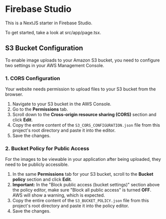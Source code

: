 
# Firebase Studio

This is a NextJS starter in Firebase Studio.

To get started, take a look at src/app/page.tsx.

## S3 Bucket Configuration

To enable image uploads to your Amazon S3 bucket, you need to configure two settings in your AWS Management Console.

### 1. CORS Configuration

Your website needs permission to upload files to your S3 bucket from the browser.

1.  Navigate to your S3 bucket in the AWS Console.
2.  Go to the **Permissions** tab.
3.  Scroll down to the **Cross-origin resource sharing (CORS)** section and click **Edit**.
4.  Copy the entire content of the `S3_CORS_CONFIGURATION.json` file from this project's root directory and paste it into the editor.
5.  Save the changes.

### 2. Bucket Policy for Public Access

For the images to be viewable in your application after being uploaded, they need to be publicly accessible.

1.  In the same **Permissions** tab for your S3 bucket, scroll to the **Bucket policy** section and click **Edit**.
2.  **Important:** In the "Block public access (bucket settings)" section above the policy editor, make sure "Block all public access" is turned **OFF**. AWS will show a warning, which is expected.
3.  Copy the entire content of the `S3_BUCKET_POLICY.json` file from this project's root directory and paste it into the policy editor.
4.  Save the changes.
